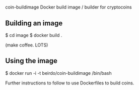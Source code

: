 #
coin-buildimage
Docker build image / builder for cryptocoins

Building an image
-----------------
$ cd image
$ docker build .

(make coffee.  LOTS)


Using the image
---------------
$ docker run -i -t beirdo/coin-buildimage /bin/bash

Further instructions to follow to use Dockerfiles to build coins.
